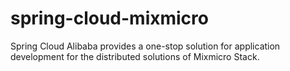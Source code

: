 # spring-cloud-mixmicro
Spring Cloud Alibaba provides a one-stop solution for application development for the distributed solutions of Mixmicro Stack.
